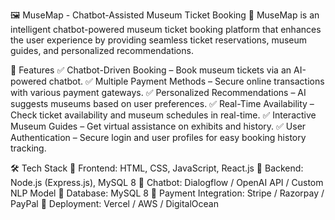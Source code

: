 🖼️ MuseMap - Chatbot-Assisted Museum Ticket Booking
🚀 MuseMap is an intelligent chatbot-powered museum ticket booking platform that enhances the user experience by providing seamless ticket reservations, museum guides, and personalized recommendations.

📌 Features
✅ Chatbot-Driven Booking – Book museum tickets via an AI-powered chatbot.
✅ Multiple Payment Methods – Secure online transactions with various payment gateways.
✅ Personalized Recommendations – AI suggests museums based on user preferences.
✅ Real-Time Availability – Check ticket availability and museum schedules in real-time.
✅ Interactive Museum Guides – Get virtual assistance on exhibits and history.
✅ User Authentication – Secure login and user profiles for easy booking history tracking.

🛠️ Tech Stack
🔹 Frontend: HTML, CSS, JavaScript, React.js
🔹 Backend: Node.js (Express.js), MySQL 8
🔹 Chatbot: Dialogflow / OpenAI API / Custom NLP Model
🔹 Database: MySQL 8
🔹 Payment Integration: Stripe / Razorpay / PayPal
🔹 Deployment: Vercel / AWS / DigitalOcean
